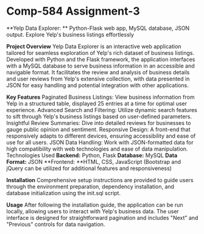 # Comp-584 Assignment-3
**Yelp Data Explorer: **
Python-Flask web app, MySQL database, JSON output. Explore Yelp's business listings effortlessly

**Project Overview**
Yelp Data Explorer is an interactive web application tailored for seamless exploration of Yelp's rich dataset of business listings. Developed with Python and the Flask framework, the application interfaces with a MySQL database to serve business information in an accessible and navigable format. It facilitates the review and analysis of business details and user reviews from Yelp's extensive collection, with data presented in JSON for easy handling and potential integration with other applications.

**Key Features**
Paginated Business Listings: View business information from Yelp in a structured table, displayed 25 entries at a time for optimal user experience.
Advanced Search and Filtering: Utilize dynamic search features to sift through Yelp's business listings based on user-defined parameters.
Insightful Review Summaries: Dive into detailed reviews for businesses to gauge public opinion and sentiment.
Responsive Design: A front-end that responsively adapts to different devices, ensuring accessibility and ease of use for all users.
JSON Data Handling: Work with JSON-formatted data for high compatibility with web technologies and ease of data manipulation.
Technologies Used
**Backend:** Python, Flask
**Database:** MySQL
**Data Format:** JSON
**Frontend: **HTML, CSS, JavaScript (Bootstrap and jQuery can be utilized for additional features and responsiveness)

**Installation**
Comprehensive setup instructions are provided to guide users through the environment preparation, dependency installation, and database initialization using the init.sql script.

**Usage**
After following the installation guide, the application can be run locally, allowing users to interact with Yelp's business data. The user interface is designed for straightforward pagination and includes "Next" and "Previous" controls for data navigation.
